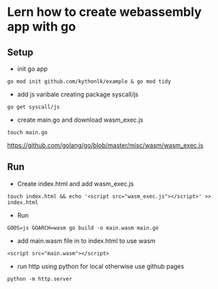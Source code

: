 # Lern how to create webassembly app with go

## Setup

- init go app 
```
go mod init github.com/kythonlk/example & go mod tidy
```

- add js varibale creating package syscall/js
```
go get syscall/js
```

- create main.go and download wasm_exec.js
```
touch main.go
```
https://github.com/golang/go/blob/master/misc/wasm/wasm_exec.js


## Run 

- Create index.html and add wasm_exec.js
```
touch index.html && echo '<script src="wasm_exec.js"></script>' >> index.html
```

- Run
```
GOOS=js GOARCH=wasm go build -o main.wasm main.go
```

- add main.wasm file in to index.html to use wasm 
```
<script src="main.wasm"></script>
```

- run http using python for local otherwise use github pages
```
python -m http.server
```
